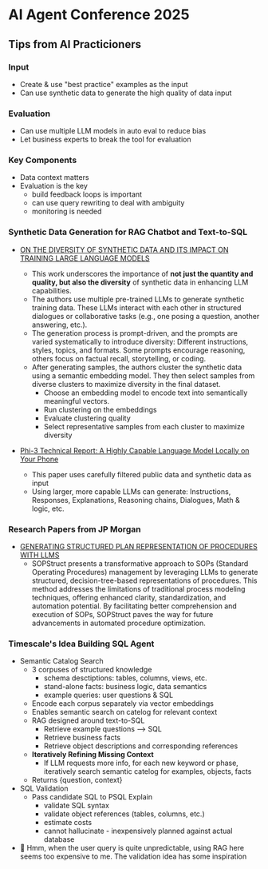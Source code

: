 # AI Agent Conference 2025

## Tips from AI Practicioners
### Input
* Create & use "best practice" examples as the input
* Can use synthetic data to generate the high quality of data input

### Evaluation
* Can use multiple LLM models in auto eval to reduce bias
* Let business experts to break the tool for evaluation

### Key Components
* Data context matters
* Evaluation is the key
  * build feedback loops is important
  * can use query rewriting to deal with ambiguity
  * monitoring is needed
 
### Synthetic Data Generation for RAG Chatbot and Text-to-SQL
* [ON THE DIVERSITY OF SYNTHETIC DATA AND ITS IMPACT ON TRAINING LARGE LANGUAGE MODELS][2]
  * This work underscores the importance of <b>not just the quantity and quality, but also the diversity</b> of synthetic data in enhancing LLM capabilities. 
  * The authors use multiple pre-trained LLMs to generate synthetic training data. These LLMs interact with each other in structured dialogues or collaborative tasks (e.g., one posing a question, another answering, etc.).
  * The generation process is prompt-driven, and the prompts are varied systematically to introduce diversity: Different instructions, styles, topics, and formats. Some prompts encourage reasoning, others focus on factual recall, storytelling, or coding.
  * After generating samples, the authors cluster the synthetic data using a semantic embedding model. They then select samples from diverse clusters to maximize diversity in the final dataset.
    * Choose an embedding model to encode text into semantically meaningful vectors.
    * Run clustering on the embeddings
    * Evaluate clustering quality
    * Select representative samples from each cluster to maximize diversity
   
* [Phi-3 Technical Report: A Highly Capable Language Model Locally on Your Phone][3]
  * This paper uses carefully filtered public data and synthetic data as input
  * Using larger, more capable LLMs can generate: Instructions, Responses, Explanations, Reasoning chains, Dialogues, Math & logic, etc.

 
### Research Papers from JP Morgan
* [GENERATING STRUCTURED PLAN REPRESENTATION OF PROCEDURES WITH LLMS][1]
  * SOPStruct presents a transformative approach to SOPs (Standard Operating Procedures) management by leveraging LLMs to generate structured, decision-tree-based representations of procedures. This method addresses the limitations of traditional process modeling techniques, offering enhanced clarity, standardization, and automation potential. By facilitating better comprehension and execution of SOPs, SOPStruct paves the way for future advancements in automated procedure optimization.
 
### Timescale's Idea Building SQL Agent
* Semantic Catalog Search
  * 3 corpuses of structured knowledge
    * schema desctiptions: tables, columns, views, etc.
    * stand-alone facts: business logic, data semantics
    * example queries: user questions & SQL
  * Encode each corpus separately via vector embeddings
  * Enables semantic search on catelog for relevant context  
  * RAG designed around text-to-SQL
    * Retrieve example questions --> SQL
    * Retrieve business facts
    * Retrieve object descriptions and corresponding references
  * <b>Iteratively Refining Missing Context</b>
    * If LLM requests more info, for each new keyword or phase, iteratively search semantic catelog for examples, objects, facts
  * Returns {question, context}
* SQL Validation
  * Pass candidate SQL to PSQL Explain 
    * validate SQL syntax
    * validate object references (tables, columns, etc.)
    * estimate costs
    * cannot hallucinate - inexpensively planned against actual database
* 🤔 Hmm, when the user query is quite unpredictable, using RAG here seems too expensive to me. The validation idea has some inspiration

[1]:https://arxiv.org/pdf/2504.00029v1
[2]:https://arxiv.org/pdf/2410.15226v2
[3]:https://arxiv.org/pdf/2404.14219v4
